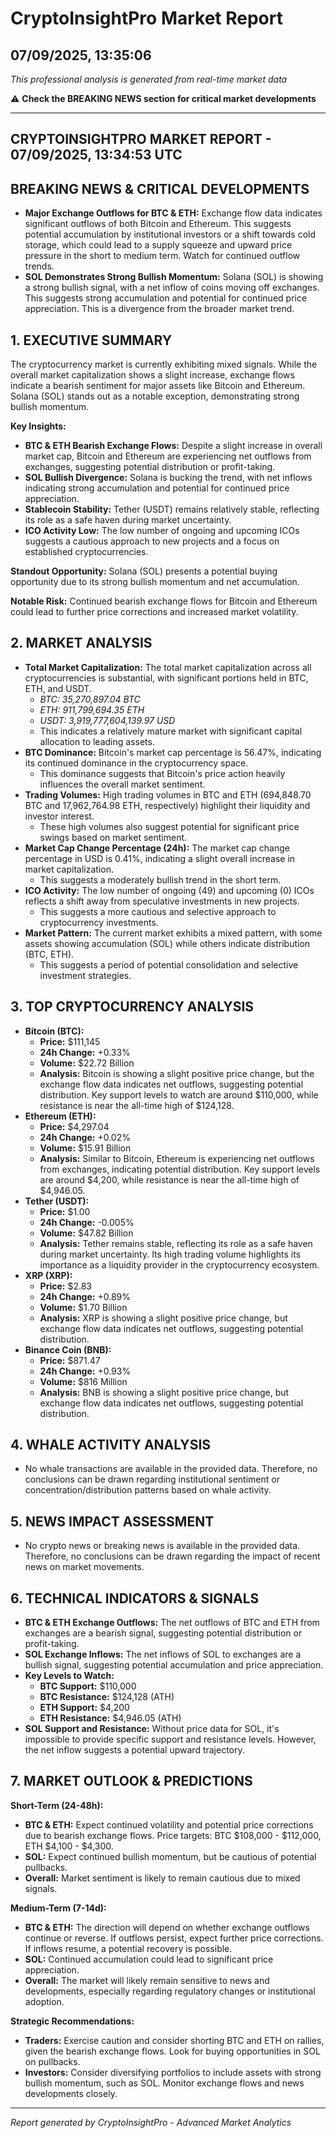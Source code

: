 # CryptoInsightPro Market Report
## 07/09/2025, 13:35:06

*This professional analysis is generated from real-time market data*

⚠️ **Check the BREAKING NEWS section for critical market developments**

---

## CRYPTOINSIGHTPRO MARKET REPORT - 07/09/2025, 13:34:53 UTC

## BREAKING NEWS & CRITICAL DEVELOPMENTS

*   **Major Exchange Outflows for BTC & ETH:** Exchange flow data indicates significant outflows of both Bitcoin and Ethereum. This suggests potential accumulation by institutional investors or a shift towards cold storage, which could lead to a supply squeeze and upward price pressure in the short to medium term. Watch for continued outflow trends.
*   **SOL Demonstrates Strong Bullish Momentum:** Solana (SOL) is showing a strong bullish signal, with a net inflow of coins moving off exchanges. This suggests strong accumulation and potential for continued price appreciation. This is a divergence from the broader market trend.

## 1. EXECUTIVE SUMMARY

The cryptocurrency market is currently exhibiting mixed signals. While the overall market capitalization shows a slight increase, exchange flows indicate a bearish sentiment for major assets like Bitcoin and Ethereum. Solana (SOL) stands out as a notable exception, demonstrating strong bullish momentum.

**Key Insights:**

*   **BTC & ETH Bearish Exchange Flows:** Despite a slight increase in overall market cap, Bitcoin and Ethereum are experiencing net outflows from exchanges, suggesting potential distribution or profit-taking.
*   **SOL Bullish Divergence:** Solana is bucking the trend, with net inflows indicating strong accumulation and potential for continued price appreciation.
*   **Stablecoin Stability:** Tether (USDT) remains relatively stable, reflecting its role as a safe haven during market uncertainty.
*   **ICO Activity Low:** The low number of ongoing and upcoming ICOs suggests a cautious approach to new projects and a focus on established cryptocurrencies.

**Standout Opportunity:** Solana (SOL) presents a potential buying opportunity due to its strong bullish momentum and net accumulation.

**Notable Risk:** Continued bearish exchange flows for Bitcoin and Ethereum could lead to further price corrections and increased market volatility.

## 2. MARKET ANALYSIS

*   **Total Market Capitalization:** The total market capitalization across all cryptocurrencies is substantial, with significant portions held in BTC, ETH, and USDT.
    *   *BTC: 35,270,897.04 BTC*
    *   *ETH: 911,799,694.35 ETH*
    *   *USDT: 3,919,777,604,139.97 USD*
    *   This indicates a relatively mature market with significant capital allocation to leading assets.
*   **BTC Dominance:** Bitcoin's market cap percentage is 56.47%, indicating its continued dominance in the cryptocurrency space.
    *   This dominance suggests that Bitcoin's price action heavily influences the overall market sentiment.
*   **Trading Volumes:** High trading volumes in BTC and ETH (694,848.70 BTC and 17,962,764.98 ETH, respectively) highlight their liquidity and investor interest.
    *   These high volumes also suggest potential for significant price swings based on market sentiment.
*   **Market Cap Change Percentage (24h):** The market cap change percentage in USD is 0.41%, indicating a slight overall increase in market capitalization.
    *   This suggests a moderately bullish trend in the short term.
*   **ICO Activity:** The low number of ongoing (49) and upcoming (0) ICOs reflects a shift away from speculative investments in new projects.
    *   This suggests a more cautious and selective approach to cryptocurrency investments.
*   **Market Pattern:** The current market exhibits a mixed pattern, with some assets showing accumulation (SOL) while others indicate distribution (BTC, ETH).
    *   This suggests a period of potential consolidation and selective investment strategies.

## 3. TOP CRYPTOCURRENCY ANALYSIS

*   **Bitcoin (BTC):**
    *   **Price:** $111,145
    *   **24h Change:** +0.33%
    *   **Volume:** $22.72 Billion
    *   **Analysis:** Bitcoin is showing a slight positive price change, but the exchange flow data indicates net outflows, suggesting potential distribution. Key support levels to watch are around $110,000, while resistance is near the all-time high of $124,128.
*   **Ethereum (ETH):**
    *   **Price:** $4,297.04
    *   **24h Change:** +0.02%
    *   **Volume:** $15.91 Billion
    *   **Analysis:** Similar to Bitcoin, Ethereum is experiencing net outflows from exchanges, indicating potential distribution. Key support levels are around $4,200, while resistance is near the all-time high of $4,946.05.
*   **Tether (USDT):**
    *   **Price:** $1.00
    *   **24h Change:** -0.005%
    *   **Volume:** $47.82 Billion
    *   **Analysis:** Tether remains stable, reflecting its role as a safe haven during market uncertainty. Its high trading volume highlights its importance as a liquidity provider in the cryptocurrency ecosystem.
*   **XRP (XRP):**
    *   **Price:** $2.83
    *   **24h Change:** +0.89%
    *   **Volume:** $1.70 Billion
    *   **Analysis:** XRP is showing a slight positive price change, but exchange flow data indicates net outflows, suggesting potential distribution.
*   **Binance Coin (BNB):**
    *   **Price:** $871.47
    *   **24h Change:** +0.93%
    *   **Volume:** $816 Million
    *   **Analysis:** BNB is showing a slight positive price change, but exchange flow data indicates net outflows, suggesting potential distribution.

## 4. WHALE ACTIVITY ANALYSIS

*   No whale transactions are available in the provided data. Therefore, no conclusions can be drawn regarding institutional sentiment or concentration/distribution patterns based on whale activity.

## 5. NEWS IMPACT ASSESSMENT

*   No crypto news or breaking news is available in the provided data. Therefore, no conclusions can be drawn regarding the impact of recent news on market movements.

## 6. TECHNICAL INDICATORS & SIGNALS

*   **BTC & ETH Exchange Outflows:** The net outflows of BTC and ETH from exchanges are a bearish signal, suggesting potential distribution or profit-taking.
*   **SOL Exchange Inflows:** The net inflows of SOL to exchanges are a bullish signal, suggesting potential accumulation and price appreciation.
*   **Key Levels to Watch:**
    *   **BTC Support:** $110,000
    *   **BTC Resistance:** $124,128 (ATH)
    *   **ETH Support:** $4,200
    *   **ETH Resistance:** $4,946.05 (ATH)
*   **SOL Support and Resistance:** Without price data for SOL, it's impossible to provide specific support and resistance levels. However, the net inflow suggests a potential upward trajectory.

## 7. MARKET OUTLOOK & PREDICTIONS

**Short-Term (24-48h):**

*   **BTC & ETH:** Expect continued volatility and potential price corrections due to bearish exchange flows. Price targets: BTC $108,000 - $112,000, ETH $4,100 - $4,300.
*   **SOL:** Expect continued bullish momentum, but be cautious of potential pullbacks.
*   **Overall:** Market sentiment is likely to remain cautious due to mixed signals.

**Medium-Term (7-14d):**

*   **BTC & ETH:** The direction will depend on whether exchange outflows continue or reverse. If outflows persist, expect further price corrections. If inflows resume, a potential recovery is possible.
*   **SOL:** Continued accumulation could lead to significant price appreciation.
*   **Overall:** The market will likely remain sensitive to news and developments, especially regarding regulatory changes or institutional adoption.

**Strategic Recommendations:**

*   **Traders:** Exercise caution and consider shorting BTC and ETH on rallies, given the bearish exchange flows. Look for buying opportunities in SOL on pullbacks.
*   **Investors:** Consider diversifying portfolios to include assets with strong bullish momentum, such as SOL. Monitor exchange flows and news developments closely.


---

*Report generated by CryptoInsightPro - Advanced Market Analytics*